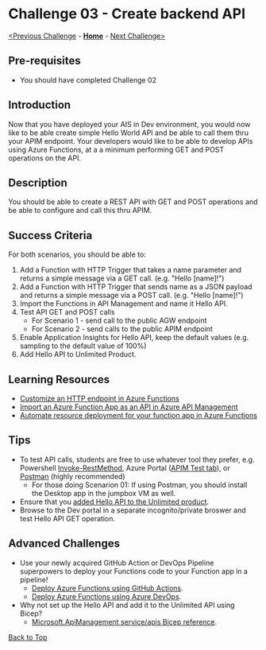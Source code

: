 # Challenge 03 - Create backend API


[<Previous Challenge](./Challenge-02.md) - **[Home](./README.md)** - [Next Challenge>](./Challenge-04.md)

## Pre-requisites

- You should have completed Challenge 02

## Introduction

Now that you have deployed your AIS in Dev environment, you would now like to be able create simple Hello World API and be able to call them thru your APIM endpoint.  Your developers would like to be able to develop APIs using Azure Functions, at a a minimum performing GET and POST operations on the API. 


## Description
You should be able to create a REST API with GET and POST operations and be able to configure and call this thru APIM.


## Success Criteria

For both scenarios, you should be able to: 
1. Add a Function with HTTP Trigger that takes a name parameter and returns a simple message via a GET call. (e.g. "Hello [name]!")
1. Add a Function with HTTP Trigger  that sends name as a JSON payload and returns a simple message via a POST call. (e.g. "Hello [name]!")
1. Import the Functions in API Management and name it Hello API.
1. Test API GET and POST calls
    - For Scenario 1 - send call to the public AGW endpoint
    - For Scenario 2 - send calls to the public APIM endpoint
1. Enable Application Insights for Hello API, keep the default values (e.g. sampling to the default value of 100%)
1. Add Hello API to Unlimited Product.

## Learning Resources
- [Customize an HTTP endpoint in Azure Functions](https://docs.microsoft.com/en-us/azure/azure-functions/functions-create-serverless-api)
- [Import an Azure Function App as an API in Azure API Management](https://docs.microsoft.com/en-us/azure/api-management/import-function-app-as-api)
- [Automate resource deployment for your function app in Azure Functions](https://docs.microsoft.com/en-us/azure/azure-functions/functions-infrastructure-as-code)
 


## Tips 
- To test API calls, students are free to use whatever tool they prefer, e.g. Powershell [Invoke-RestMethod](https://docs.microsoft.com/en-us/powershell/module/microsoft.powershell.utility/invoke-restmethod?view=powershell-7.2), Azure Portal ([APIM Test tab](https://docs.microsoft.com/en-us/azure/api-management/import-function-app-as-api#test-in-azure-portal)), or [Postman](https://www.postman.com/) (highly recommended)
    - For those doing Scenarion 01: If using Postman, you should install the Desktop app in the jumpbox VM as well.
- Ensure that you [added Hello API to the Unlimited product](https://docs.microsoft.com/en-us/azure/api-management/api-management-howto-add-products?tabs=azure-portal#add-apis-to-a-product).
- Browse to the Dev portal in a separate incognito/private broswer and test Hello API GET operation.  

## Advanced Challenges

- Use your newly acquired GitHub Action or DevOps Pipeline superpowers to deploy your Functions code to your Function app in a pipeline!
    - [Deploy Azure Functions using GitHub Actions](https://github.com/Azure/functions-action).
    - [Deploy Azure Functions using Azure DevOps](https://docs.microsoft.com/en-us/azure/devops/pipelines/tasks/deploy/azure-function-app?view=azure-devops).
- Why not set up the Hello API and add it to the Unlimited API using Bicep?
    - [Microsoft.ApiManagement service/apis Bicep reference](https://docs.microsoft.com/en-us/azure/templates/microsoft.apimanagement/service/apis?tabs=bicep).

[Back to Top](#challenge-03---create-backend-api)
